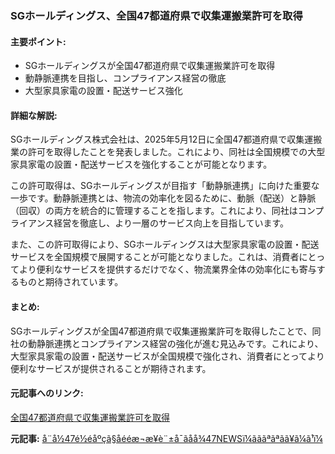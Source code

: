 ### SGホールディングス、全国47都道府県で収集運搬業許可を取得

#### 主要ポイント:
- SGホールディングスが全国47都道府県で収集運搬業許可を取得
- 動静脈連携を目指し、コンプライアンス経営の徹底
- 大型家具家電の設置・配送サービス強化

#### 詳細な解説:
SGホールディングス株式会社は、2025年5月12日に全国47都道府県で収集運搬業の許可を取得したことを発表しました。これにより、同社は全国規模での大型家具家電の設置・配送サービスを強化することが可能となります。

この許可取得は、SGホールディングスが目指す「動静脈連携」に向けた重要な一歩です。動静脈連携とは、物流の効率化を図るために、動脈（配送）と静脈（回収）の両方を統合的に管理することを指します。これにより、同社はコンプライアンス経営を徹底し、より一層のサービス向上を目指しています。

また、この許可取得により、SGホールディングスは大型家具家電の設置・配送サービスを全国規模で展開することが可能となりました。これは、消費者にとってより便利なサービスを提供するだけでなく、物流業界全体の効率化にも寄与するものと期待されています。

#### まとめ:
SGホールディングスが全国47都道府県で収集運搬業許可を取得したことで、同社の動静脈連携とコンプライアンス経営の強化が進む見込みです。これにより、大型家具家電の設置・配送サービスが全国規模で強化され、消費者にとってより便利なサービスが提供されることが期待されます。

#### 元記事へのリンク:
[全国47都道府県で収集運搬業許可を取得](https://www.47news.jp/5202505121500.html)

**元記事:** [å¨å½47é½éåºçã§åééæ¬æ¥­è¨±å¯ãåå¾47NEWSï¼ãããªãªãã¥ã¼ã¹ï¼](https://www.47news.jp/12567192.html)
